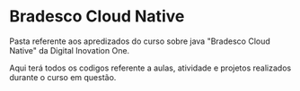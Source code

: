 # Bradesco Cloud Native

Pasta referente aos apredizados do curso sobre java "Bradesco Cloud Native" da Digital Inovation One.

Aqui terá todos os codigos referente a aulas, atividade e projetos realizados durante o curso em questão.
